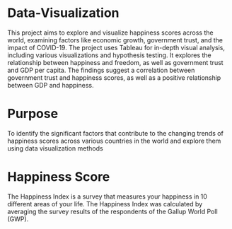 # Data-Visualization

This project aims to explore and visualize happiness scores across the world, examining factors like economic growth, government trust, and the impact of COVID-19. The project uses Tableau for in-depth visual analysis, including various visualizations and hypothesis testing. It explores the relationship between happiness and freedom, as well as government trust and GDP per capita. The findings suggest a correlation between government trust and happiness scores, as well as a positive relationship between GDP and happiness.

# Purpose
To identify the significant factors that contribute to the changing trends of happiness scores across various countries in the world and explore them using data visualization methods
# Happiness Score
The Happiness Index is a survey that measures your happiness in 10 different areas of your life. The Happiness Index was calculated by averaging the survey results of the respondents of the Gallup World Poll (GWP).
